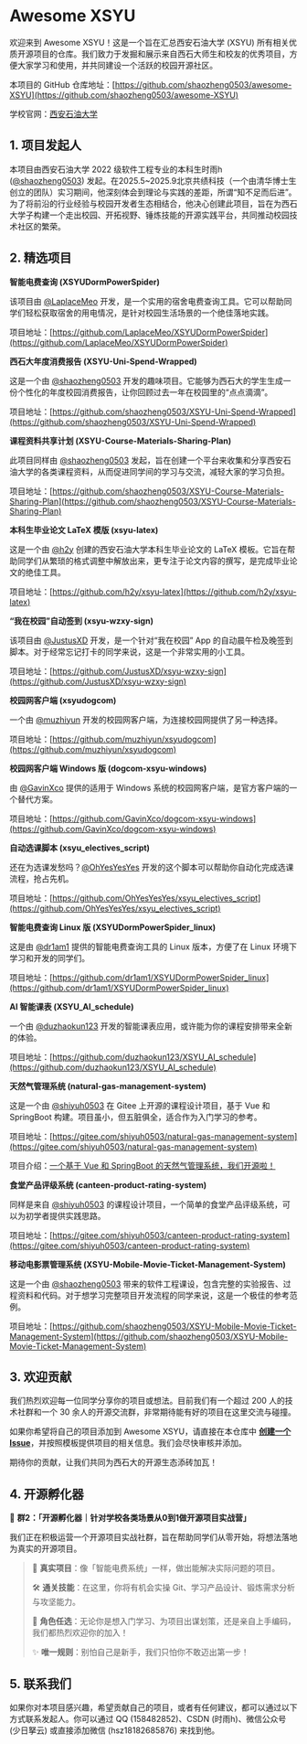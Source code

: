 # Awesome XSYU

欢迎来到 Awesome XSYU！这是一个旨在汇总西安石油大学 (XSYU) 所有相关优质开源项目的仓库。我们致力于发掘和展示来自西石大师生和校友的优秀项目，方便大家学习和使用，并共同建设一个活跃的校园开源社区。

本项目的 GitHub 仓库地址：[https://github.com/shaozheng0503/awesome-XSYU](https://github.com/shaozheng0503/awesome-XSYU)

学校官网：[西安石油大学](https://www.xsyu.edu.cn/)

## 1. 项目发起人

本项目由西安石油大学 2022 级软件工程专业的本科生时雨h ([@shaozheng0503](https://github.com/shaozheng0503)) 发起。在2025.5~2025.9北京共绩科技（一个由清华博士生创立的团队）实习期间，他深刻体会到理论与实践的差距，所谓“知不足而后进”。为了将前沿的行业经验与校园开发者生态相结合，他决心创建此项目，旨在为西石大学子构建一个走出校园、开拓视野、锤炼技能的开源实践平台，共同推动校园技术社区的繁荣。

## 2. 精选项目

**智能电费查询 (XSYUDormPowerSpider)**

该项目由 [@LaplaceMeo](https://github.com/LaplaceMeo) 开发，是一个实用的宿舍电费查询工具。它可以帮助同学们轻松获取宿舍的用电情况，是针对校园生活场景的一个绝佳落地实践。

项目地址：[https://github.com/LaplaceMeo/XSYUDormPowerSpider](https://github.com/LaplaceMeo/XSYUDormPowerSpider)

**西石大年度消费报告 (XSYU-Uni-Spend-Wrapped)**

这是一个由 [@shaozheng0503](https://github.com/shaozheng0503) 开发的趣味项目。它能够为西石大的学生生成一份个性化的年度校园消费报告，让你回顾过去一年在校园里的“点点滴滴”。

项目地址：[https://github.com/shaozheng0503/XSYU-Uni-Spend-Wrapped](https://github.com/shaozheng0503/XSYU-Uni-Spend-Wrapped)

**课程资料共享计划 (XSYU-Course-Materials-Sharing-Plan)**

此项目同样由 [@shaozheng0503](https://github.com/shaozheng0503) 发起，旨在创建一个平台来收集和分享西安石油大学的各类课程资料，从而促进同学间的学习与交流，减轻大家的学习负担。

项目地址：[https://github.com/shaozheng0503/XSYU-Course-Materials-Sharing-Plan](https://github.com/shaozheng0503/XSYU-Course-Materials-Sharing-Plan)

**本科生毕业论文 LaTeX 模版 (xsyu-latex)**

这是一个由 [@h2y](https://github.com/h2y) 创建的西安石油大学本科生毕业论文的 LaTeX 模板。它旨在帮助同学们从繁琐的格式调整中解放出来，更专注于论文内容的撰写，是完成毕业论文的绝佳工具。

项目地址：[https://github.com/h2y/xsyu-latex](https://github.com/h2y/xsyu-latex)

**“我在校园”自动签到 (xsyu-wzxy-sign)**

该项目由 [@JustusXD](https://github.com/JustusXD) 开发，是一个针对“我在校园” App 的自动晨午检及晚签到脚本。对于经常忘记打卡的同学来说，这是一个非常实用的小工具。

项目地址：[https://github.com/JustusXD/xsyu-wzxy-sign](https://github.com/JustusXD/xsyu-wzxy-sign)

**校园网客户端 (xsyudogcom)**

一个由 [@muzhiyun](https://github.com/muzhiyun) 开发的校园网客户端，为连接校园网提供了另一种选择。

项目地址：[https://github.com/muzhiyun/xsyudogcom](https://github.com/muzhiyun/xsyudogcom)

**校园网客户端 Windows 版 (dogcom-xsyu-windows)**

由 [@GavinXco](https://github.com/GavinXco) 提供的适用于 Windows 系统的校园网客户端，是官方客户端的一个替代方案。

项目地址：[https://github.com/GavinXco/dogcom-xsyu-windows](https://github.com/GavinXco/dogcom-xsyu-windows)

**自动选课脚本 (xsyu_electives_script)**

还在为选课发愁吗？[@OhYesYesYes](https://github.com/OhYesYesYes) 开发的这个脚本可以帮助你自动化完成选课流程，抢占先机。

项目地址：[https://github.com/OhYesYesYes/xsyu_electives_script](https://github.com/OhYesYesYes/xsyu_electives_script)

**智能电费查询 Linux 版 (XSYUDormPowerSpider_linux)**

这是由 [@dr1am1](https://github.com/dr1am1) 提供的智能电费查询工具的 Linux 版本，方便了在 Linux 环境下学习和开发的同学们。

项目地址：[https://github.com/dr1am1/XSYUDormPowerSpider_linux](https://github.com/dr1am1/XSYUDormPowerSpider_linux)

**AI 智能课表 (XSYU_AI_schedule)**

一个由 [@duzhaokun123](https://github.com/duzhaokun123) 开发的智能课表应用，或许能为你的课程安排带来全新的体验。

项目地址：[https://github.com/duzhaokun123/XSYU_AI_schedule](https://github.com/duzhaokun123/XSYU_AI_schedule)

**天然气管理系统 (natural-gas-management-system)**

这是一个由 [@shiyuh0503](https://gitee.com/shiyuh0503) 在 Gitee 上开源的课程设计项目，基于 Vue 和 SpringBoot 构建。项目虽小，但五脏俱全，适合作为入门学习的参考。

项目地址：[https://gitee.com/shiyuh0503/natural-gas-management-system](https://gitee.com/shiyuh0503/natural-gas-management-system)

项目介绍：[一个基于 Vue 和 SpringBoot 的天然气管理系统，我们开源啦！](https://mp.weixin.qq.com/s/lQ4FJTqVfpHM4LRe2xNMEw)

**食堂产品评级系统 (canteen-product-rating-system)**

同样是来自 [@shiyuh0503](https://gitee.com/shiyuh0503) 的课程设计项目，一个简单的食堂产品评级系统，可以为初学者提供实践思路。

项目地址：[https://gitee.com/shiyuh0503/canteen-product-rating-system](https://gitee.com/shiyuh0503/canteen-product-rating-system)

**移动电影票管理系统 (XSYU-Mobile-Movie-Ticket-Management-System)**

这是一个由 [@shaozheng0503](https://github.com/shaozheng0503) 带来的软件工程课设，包含完整的实验报告、过程资料和代码。对于想学习完整项目开发流程的同学来说，这是一个极佳的参考范例。

项目地址：[https://github.com/shaozheng0503/XSYU-Mobile-Movie-Ticket-Management-System](https://github.com/shaozheng0503/XSYU-Mobile-Movie-Ticket-Management-System)

## 3. 欢迎贡献

我们热烈欢迎每一位同学分享你的项目或想法。目前我们有一个超过 200 人的技术社群和一个 30 余人的开源交流群，非常期待能有好的项目在这里交流与碰撞。

如果你希望将自己的项目添加到 Awesome XSYU，请直接在本仓库中 **[创建一个 Issue](https://github.com/shaozheng0503/awesome-XSYU/issues/new)**，并按照模板提供项目的相关信息。我们会尽快审核并添加。

期待你的贡献，让我们共同为西石大的开源生态添砖加瓦！

## 4. 开源孵化器

🔹 **群2：「开源孵化器｜针对学校各类场景从0到1做开源项目实战营」**

我们正在积极运营一个开源项目实战社群，旨在帮助同学们从零开始，将想法落地为真实的开源项目。

> 🌱 **真实项目**：像「智能电费系统」一样，做出能解决实际问题的项目。
>
> 🛠️ **通关技能**：在这里，你将有机会实操 Git、学习产品设计、锻炼需求分析与攻坚能力。
>
> 🎯 **角色任选**：无论你是想入门学习、为项目出谋划策，还是亲自上手编码，我们都热烈欢迎你的加入！
>
> ✨ **唯一规则**：别怕自己是新手，我们只怕你不敢迈出第一步！

## 5. 联系我们

如果你对本项目感兴趣，希望贡献自己的项目，或者有任何建议，都可以通过以下方式联系发起人。你可以通过 QQ (158482852)、CSDN (时雨h)、微信公众号 (少日拏云) 或直接添加微信 (hsz18182685876) 来找到他。 
